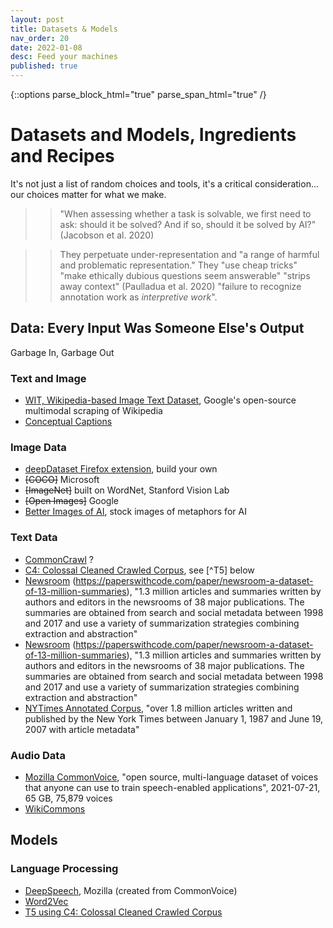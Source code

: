 ```yaml
---
layout: post
title: Datasets & Models
nav_order: 20
date: 2022-01-08
desc: Feed your machines
published: true
---
```

{::options parse_block_html="true" parse_span_html="true" /}

# Datasets and Models, Ingredients and Recipes

It's not just a list of random choices and tools, it's a critical consideration... our choices matter for what we make.

>> "When assessing whether a task is solvable, we first need to ask: should it be solved? And if so, should it be solved by AI?" (Jacobson et al. 2020)

>> They perpetuate under-representation and "a range of harmful and problematic representation." They "use cheap tricks" "make ethically dubious questions seem answerable" "strips away context" (Paulladua et al. 2020) "failure to recognize annotation work as *interpretive work*". 

## Data: Every Input Was Someone Else's Output

Garbage In, Garbage Out

### Text and Image 
* [WIT, Wikipedia-based Image Text Dataset](https://github.com/google-research-datasets/wit), Google's open-source multimodal scraping of Wikipedia
* [Conceptual Captions]()

### Image Data
* [deepDataset Firefox extension](https://addons.mozilla.org/en-US/firefox/addon/deepdataset/), build your own
* ~~[COCO]~~ Microsoft
* ~~[ImageNet]~~ built on WordNet, Stanford Vision Lab
* ~~[Open Images]~~ Google
* [Better Images of AI](https://betterimagesofai.org/), stock images of metaphors for AI

### Text Data
* [CommonCrawl](https://commoncrawl.org/the-data/) ?
* [C4: Colossal Cleaned Crawled Corpus](), see [^T5] below
* [Newsroom](https://lil.nlp.cornell.edu/newsroom/) (https://paperswithcode.com/paper/newsroom-a-dataset-of-13-million-summaries), "1.3 million articles and summaries written by authors and editors in the newsrooms of 38 major publications. The summaries are obtained from search and social metadata between 1998 and 2017 and use a variety of summarization strategies combining extraction and abstraction"
* [Newsroom](https://github.com/lil-lab/newsroom) (https://paperswithcode.com/paper/newsroom-a-dataset-of-13-million-summaries), "1.3 million articles and summaries written by authors and editors in the newsrooms of 38 major publications. The summaries are obtained from search and social metadata between 1998 and 2017 and use a variety of summarization strategies combining extraction and abstraction"
* [NYTimes Annotated Corpus](https://paperswithcode.com/dataset/new-york-times-annotated-corpus), "over 1.8 million articles written and published by the New York Times between January 1, 1987 and June 19, 2007 with article metadata"

### Audio Data
* [Mozilla CommonVoice](https://commonvoice.mozilla.org/en/datasets), "open source, multi-language dataset of voices that anyone can use to train speech-enabled applications", 2021-07-21, 65 GB, 75,879 voices
* [WikiCommons](https://commons.wikimedia.org/wiki/Category:Audio_files)

## Models

### Language Processing
* [DeepSpeech](), Mozilla (created from CommonVoice)
* [Word2Vec]()
* [T5 using C4: Colossal Cleaned Crawled Corpus](https://github.com/google-research/text-to-text-transfer-transformer#datasets) 

